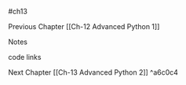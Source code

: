 #ch13

Previous Chapter
[[Ch-12 Advanced Python 1]]

Notes


code links






Next Chapter
[[Ch-13 Advanced Python 2]] ^a6c0c4

